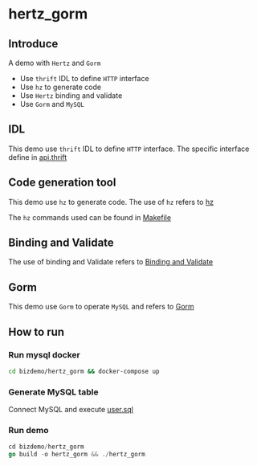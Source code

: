 # hertz_gorm

## Introduce

A demo with `Hertz` and `Gorm`

- Use `thrift` IDL to define `HTTP` interface
- Use `hz` to generate code
- Use `Hertz` binding and validate
- Use `Gorm` and `MySQL`

## IDL

This demo use `thrift` IDL to define `HTTP` interface. The specific interface define in [api.thrift](idl/api.thrift)

## Code generation tool

This demo use `hz` to generate code. The use of `hz` refers
to [hz](https://www.cloudwego.io/docs/hertz/tutorials/toolkit/toolkit/)

The `hz` commands used can be found in [Makefile](Makefile)

## Binding and Validate

The use of binding and Validate refers
to [Binding and Validate](https://www.cloudwego.io/docs/hertz/tutorials/basic-feature/binding-and-validate/)

## Gorm

This demo use `Gorm` to operate `MySQL` and refers to [Gorm](https://gorm.io/)

## How to run

### Run mysql docker

```bash
cd bizdemo/hertz_gorm && docker-compose up
```

### Generate MySQL table

Connect MySQL and execute [user.sql](biz/model/sql/user.sql)

### Run demo

```go
cd bizdemo/hertz_gorm
go build -o hertz_gorm && ./hertz_gorm
```